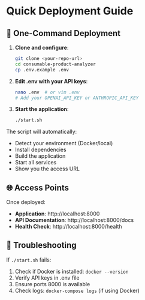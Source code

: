 # Quick Deployment Guide

## 🚀 One-Command Deployment

1. **Clone and configure**:
   ```bash
   git clone <your-repo-url>
   cd consumable-product-analyzer
   cp .env.example .env
   ```

2. **Edit .env with your API keys**:
   ```bash
   nano .env  # or vim .env
   # Add your OPENAI_API_KEY or ANTHROPIC_API_KEY
   ```

3. **Start the application**:
   ```bash
   ./start.sh
   ```

The script will automatically:
- Detect your environment (Docker/local)
- Install dependencies
- Build the application
- Start all services
- Show you the access URL

## 🌐 Access Points

Once deployed:
- **Application**: http://localhost:8000
- **API Documentation**: http://localhost:8000/docs
- **Health Check**: http://localhost:8000/health

## 🔧 Troubleshooting

If `./start.sh` fails:
1. Check if Docker is installed: `docker --version`
2. Verify API keys in .env file
3. Ensure ports 8000 is available
4. Check logs: `docker-compose logs` (if using Docker)